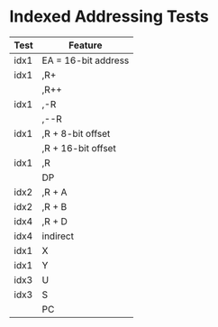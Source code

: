 # Indexed Addressing Tests

Test        | Feature
------------|--------------------
idx1        | EA = 16-bit address
idx1        | ,R+
            | ,R++
idx1        | ,-R
            | ,--R
idx1        | ,R + 8-bit offset
            | ,R + 16-bit offset
idx1        | ,R
            | DP
idx2        | ,R + A
idx2        | ,R + B
idx4        | ,R + D
idx4        | indirect
idx1        | X
idx1        | Y
idx3        | U
idx3        | S
            | PC
